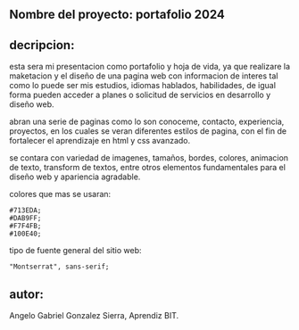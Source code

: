 ## Nombre del proyecto: portafolio 2024

## decripcion:

esta sera mi presentacion como portafolio y hoja de vida, ya que realizare la maketacion y el diseño de una pagina web con informacion de interes
tal como lo puede ser mis estudios, idiomas hablados, habilidades, de igual forma pueden acceder a planes o solicitud de servicios en desarrollo y diseño web.

abran una serie de paginas como lo son conoceme, contacto, experiencia, proyectos, en los cuales se veran diferentes estilos de pagina, con el fin de fortalecer el aprendizaje en html y css avanzado. 

se contara con variedad de imagenes, tamaños, bordes, colores, animacion de texto, transform de textos, entre otros elementos fundamentales para el diseño web y apariencia agradable.

colores que mas se usaran: 

    #713EDA;
    #DAB9FF;
    #F7F4FB;
    #100E40;

tipo de fuente general del sitio web: 

    "Montserrat", sans-serif;

## autor: 

Angelo Gabriel Gonzalez Sierra,
Aprendiz BIT.
